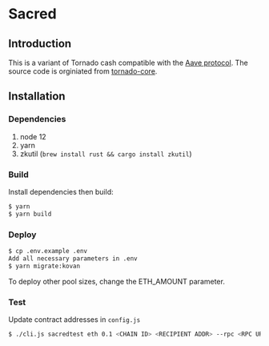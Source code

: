 # Sacred

## Introduction

This is a variant of Tornado cash compatible with the [Aave protocol](https://aave.com/). The source code is orginiated from [tornado-core](https://github.com/tornadocash/tornado-core).

## Installation

### Dependencies

1. node 12
2. yarn
3. zkutil (`brew install rust && cargo install zkutil`)

### Build
Install dependencies then build:
```bash
$ yarn
$ yarn build
```

### Deploy
```bash
$ cp .env.example .env
Add all necessary parameters in .env
$ yarn migrate:kovan
```
To deploy other pool sizes, change the ETH_AMOUNT parameter.

### Test

Update contract addresses in `config.js`
```bash
$ ./cli.js sacredtest eth 0.1 <CHAIN ID> <RECIPIENT ADDR> --rpc <RPC URL>
```


